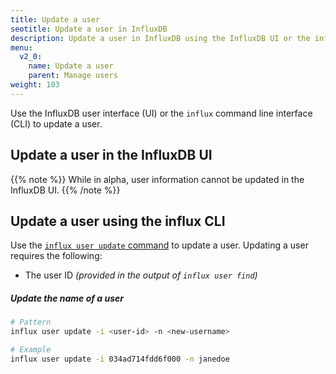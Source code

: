 ```yaml
---
title: Update a user
seotitle: Update a user in InfluxDB
description: Update a user in InfluxDB using the InfluxDB UI or the influx CLI.
menu:
  v2_0:
    name: Update a user
    parent: Manage users
weight: 103
---
```


Use the InfluxDB user interface (UI) or the `influx` command line interface (CLI)
to update a user.

## Update a user in the InfluxDB UI

{{% note %}}
While in alpha, user information cannot be updated in the InfluxDB UI.
{{% /note %}}

## Update a user using the influx CLI

Use the [`influx user update` command](/v2.0/reference/cli/influx/user/update)
to update a user. Updating a user requires the following:

- The user ID _(provided in the output of `influx user find`)_

##### Update the name of a user
```sh
# Pattern
influx user update -i <user-id> -n <new-username>

# Example
influx user update -i 034ad714fdd6f000 -n janedoe
```
